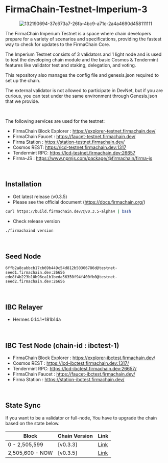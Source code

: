 # FirmaChain-Testnet-Imperium-3


<center>

![132190694-37c673a7-26fa-4bc9-a71c-2a4a4690d458111111](https://user-images.githubusercontent.com/5277080/132265516-b6373d15-133c-41f3-a093-a93c34155c13.png) 



</center>

The FirmaChain Imperium Testnet is a space where chain developers prepare for a variety of scenarios and specifications, providing the fastest way to check for updates to the FirmaChain Core.

The Imperium Testnet consists of 3 validators and 1 light node and is used to test the developing chain module and the basic Cosmos & Tendermint features like validator test and staking, delegation, and voting.

This repository also manages the config file and genesis.json required to set up the chain.

The external validator is not allowed to participate in DevNet, but if you are curious, you can test under the same environment through Genesis.json that we provide.

<br>

The following services are used for the testnet:
 - FirmaChain Block Explorer : https://explorer-testnet.firmachain.dev/
 - FirmaChain Faucet : https://faucet-testnet.firmachain.dev/
 - Firma Station : https://station-testnet.firmachain.dev/
 - Cosmos REST: https://lcd-testnet.firmachain.dev:1317
 - Tendermint RPC: https://lcd-testnet.firmachain.dev:26657
 - Firma-JS : https://www.npmjs.com/package/@firmachain/firma-js

<br>

## Installation
 * Get latest release (v0.3.5)
 * Please see the official document (https://docs.firmachain.org/)
```sh
curl https://build.firmachain.dev/@v0.3.5-alpha4 | bash
```

* Check release version
```sh
./firmachaind version
```

<br>

## Seed Node

```
6ffb2a8cabbcb17cb69b449c54d812b50306786d@testnet-seed1.firmachain.dev:26656
ede8f4b223b10b96ca1b1beda56350f94f400fb0@testnet-seed2.firmachain.dev:26656
```
<br>

## IBC Relayer 
- Hermes 0.14.1+181b14a

<br>

## IBC Test Node (chain-id : ibctest-1)
- FirmaChain Block Explorer : https://explorer-ibctest.firmachain.dev/
- Cosmos REST : https://lcd-ibctest.firmachain.dev:1317/
- Tendermint RPC: https://lcd-ibctest.firmachain.dev:26657/
- FirmaChain Faucet : https://faucet-ibctest.firmachain.dev/
- Firma Station : https://station-ibctest.firmachain.dev/

 <br>

## State Sync
If you want to be a validator or full-node, You have to upgrade the chain based on the state below.

|Block | Chain Version|Link|
|--------|-----------|-----------|
|0 - 2,505,599|[v0.3.3]|[Link](https://github.com/firmachain/firmachain/releases/tag/v0.3.3)|
|2,505,600 - NOW|[v0.3.5]|[Link](https://github.com/firmachain/firmachain/releases/tag/v0.3.5-alpha4)|



